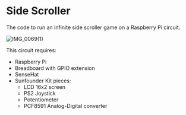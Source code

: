 # Side Scroller

The code to run an infinite side scroller game on a Raspberry Pi circuit.

![IMG_0069(1)](https://user-images.githubusercontent.com/59835175/164605900-1046954d-a572-4626-8ee9-6472e1f7d5f9.jpg)

This circuit requires:
- Raspberry Pi
- Breadboard with GPIO extension
- SenseHat
- Sunfounder Kit pieces:
  - LCD 16x2 screen
  - PS2 Joystick
  - Potentiometer
  - PCF8591 Analog-Digital converter
